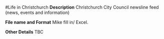 #Life in Christchurch 
**Description**
Christchurch City Council newsline feed (news, events and information)

**File name and Format**
Mike fill in/ Excel.

**Other Details**
TBC


